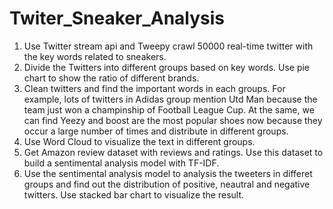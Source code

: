 # Twiter_Sneaker_Analysis


1. Use Twitter stream api and Tweepy crawl 50000 real-time twitter with the key words related to sneakers.
2. Divide the Twitters into different groups based on key words. Use pie chart to show the ratio of different brands.
3. Clean twitters and find the important words in each groups. For example, lots of twitters in Adidas group mention Utd Man because the team just won a champinship of Football League Cup. At the same, we can find Yeezy and boost are the most popular shoes now because they occur a large number of times and distribute in different groups.
4. Use Word Cloud to visualize the text in different groups.
5. Get Amazon review dataset with reviews and ratings. Use this dataset to build a sentimental analysis model with TF-IDF.
6. Use the sentimental analysis model to analysis the tweeters in differet groups and find out the distribution of positive, neautral and negative twitters. Use stacked bar chart to visualize the result.
